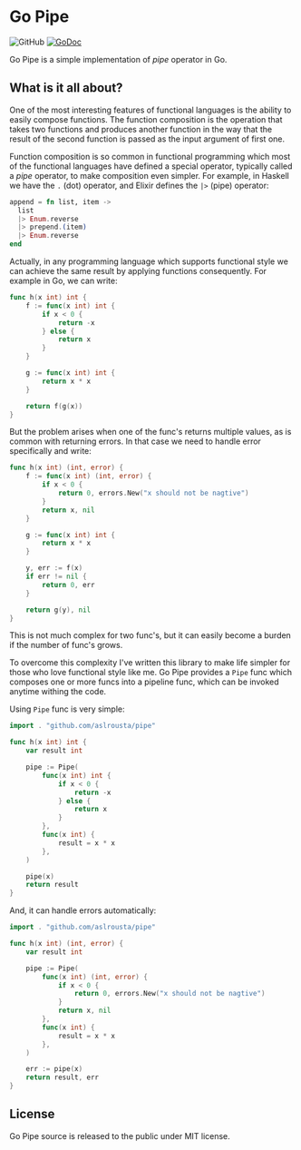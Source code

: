 # Go Pipe

![GitHub](https://img.shields.io/github/license/aslrousta/pipe)
[![GoDoc](https://godoc.org/github.com/aslrousta/pipe?status.svg)](https://godoc.org/github.com/aslrousta/pipe)

Go Pipe is a simple implementation of _pipe_ operator in Go.

## What is it all about?

One of the most interesting features of functional languages is the ability to
easily compose functions. The function composition is the operation that takes
two functions and produces another function in the way that the result of the
second function is passed as the input argument of first one.

Function composition is so common in functional programming which most of the
functional languages have defined a special operator, typically called a _pipe_
operator, to make composition even simpler. For example, in Haskell we have the
`.` (dot) operator, and Elixir defines the `|>` (pipe) operator:

```elixir
append = fn list, item ->
  list
  |> Enum.reverse
  |> prepend.(item)
  |> Enum.reverse
end
```

Actually, in any programming language which supports functional style we can
achieve the same result by applying functions consequently. For example in Go,
we can write:

```go
func h(x int) int {
    f := func(x int) int {
        if x < 0 {
            return -x
        } else {
            return x
        }
    }

    g := func(x int) int {
        return x * x
    }

    return f(g(x))
}
```

But the problem arises when one of the func's returns multiple values, as is
common with returning errors. In that case we need to handle error specifically
and write:

```go
func h(x int) (int, error) {
    f := func(x int) (int, error) {
        if x < 0 {
            return 0, errors.New("x should not be nagtive")
        }
        return x, nil
    }

    g := func(x int) int {
        return x * x
    }

    y, err := f(x)
    if err != nil {
        return 0, err
    }

    return g(y), nil
}
```

This is not much complex for two func's, but it can easily become a burden if
the number of func's grows.

To overcome this complexity I've written this library to make life simpler for
those who love functional style like me. Go Pipe provides a `Pipe` func which
composes one or more funcs into a pipeline func, which can be invoked anytime
withing the code.

Using `Pipe` func is very simple:

```go
import . "github.com/aslrousta/pipe"

func h(x int) int {
    var result int

    pipe := Pipe(
        func(x int) int {
            if x < 0 {
                return -x
            } else {
                return x
            }
        },
        func(x int) {
            result = x * x
        },
    )

    pipe(x)
    return result
}
```

And, it can handle errors automatically:

```go
import . "github.com/aslrousta/pipe"

func h(x int) (int, error) {
    var result int

    pipe := Pipe(
        func(x int) (int, error) {
            if x < 0 {
                return 0, errors.New("x should not be nagtive")
            }
            return x, nil
        },
        func(x int) {
            result = x * x
        },
    )

    err := pipe(x)
    return result, err
}
```

## License

Go Pipe source is released to the public under MIT license.
